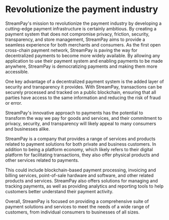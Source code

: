 # Revolutionize the payment industry

StreamPay's mission to revolutionize the payment industry by developing a cutting-edge payment infrastructure is certainly ambitious. By creating a payment system that does not compromise privacy, friction, security, transparency, and store management, StreamPay aims to provide a seamless experience for both merchants and consumers. As the first open cross-chain payment network, StreamPay is paving the way for decentralized payments to become more widely available. By allowing any application to use their payment system and enabling payments to be made anywhere, StreamPay is democratizing payments and making them more accessible.

One key advantage of a decentralized payment system is the added layer of security and transparency it provides. With StreamPay, transactions can be securely processed and tracked on a public blockchain, ensuring that all parties have access to the same information and reducing the risk of fraud or error.

StreamPay's innovative approach to payments has the potential to transform the way we pay for goods and services, and their commitment to privacy, security, and transparency will likely appeal to many consumers and businesses alike.

StreamPay is a company that provides a range of services and products related to payment solutions for both private and business customers. In addition to being a platform economy, which likely refers to their digital platform for facilitating transactions, they also offer physical products and other services related to payments.

This could include blockchain-based payment processing, invoicing and billing services, point-of-sale hardware and software, and other related products and services. StreamPay also offers solutions for managing and tracking payments, as well as providing analytics and reporting tools to help customers better understand their payment activity.

Overall, StreamPay is focused on providing a comprehensive suite of payment solutions and services to meet the needs of a wide range of customers, from individual consumers to businesses of all sizes.

